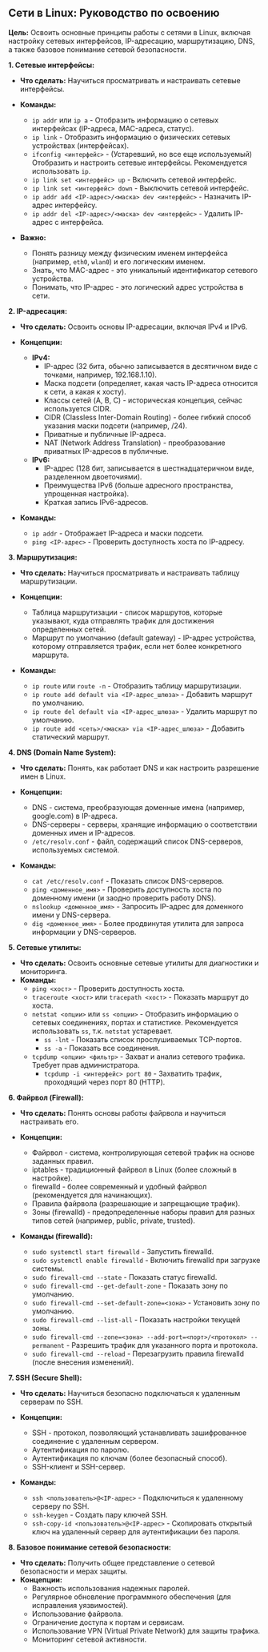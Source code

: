 ## Сети в Linux: Руководство по освоению

**Цель:** Освоить основные принципы работы с сетями в Linux, включая настройку сетевых интерфейсов, IP-адресацию, маршрутизацию, DNS, а также базовое понимание сетевой безопасности.

**1. Сетевые интерфейсы:**

*   **Что сделать:** Научиться просматривать и настраивать сетевые интерфейсы.
*   **Команды:**
    *   `ip addr` или `ip a` - Отобразить информацию о сетевых интерфейсах (IP-адреса, MAC-адреса, статус).
    *   `ip link` - Отобразить информацию о физических сетевых устройствах (интерфейсах).
    *   `ifconfig <интерфейс>` - (Устаревший, но все еще используемый) Отобразить и настроить сетевые интерфейсы.  Рекомендуется использовать `ip`.
    *   `ip link set <интерфейс> up` - Включить сетевой интерфейс.
    *   `ip link set <интерфейс> down` - Выключить сетевой интерфейс.
    *   `ip addr add <IP-адрес>/<маска> dev <интерфейс>` - Назначить IP-адрес интерфейсу.
    *   `ip addr del <IP-адрес>/<маска> dev <интерфейс>` - Удалить IP-адрес с интерфейса.

*   **Важно:**
    *   Понять разницу между физическим именем интерфейса (например, `eth0`, `wlan0`) и его логическим именем.
    *   Знать, что MAC-адрес - это уникальный идентификатор сетевого устройства.
    *   Понимать, что IP-адрес - это логический адрес устройства в сети.

**2. IP-адресация:**

*   **Что сделать:** Освоить основы IP-адресации, включая IPv4 и IPv6.
*   **Концепции:**
    *   **IPv4:**
        *   IP-адрес (32 бита, обычно записывается в десятичном виде с точками, например, 192.168.1.10).
        *   Маска подсети (определяет, какая часть IP-адреса относится к сети, а какая к хосту).
        *   Классы сетей (A, B, C) - историческая концепция, сейчас используется CIDR.
        *   CIDR (Classless Inter-Domain Routing) - более гибкий способ указания маски подсети (например, /24).
        *   Приватные и публичные IP-адреса.
        *   NAT (Network Address Translation) - преобразование приватных IP-адресов в публичные.
    *   **IPv6:**
        *   IP-адрес (128 бит, записывается в шестнадцатеричном виде, разделенном двоеточиями).
        *   Преимущества IPv6 (больше адресного пространства, упрощенная настройка).
        *   Краткая запись IPv6-адресов.

*   **Команды:**
    *   `ip addr` - Отображает IP-адреса и маски подсети.
    *   `ping <IP-адрес>` - Проверить доступность хоста по IP-адресу.

**3. Маршрутизация:**

*   **Что сделать:** Научиться просматривать и настраивать таблицу маршрутизации.
*   **Концепции:**
    *   Таблица маршрутизации - список маршрутов, которые указывают, куда отправлять трафик для достижения определенных сетей.
    *   Маршрут по умолчанию (default gateway) - IP-адрес устройства, которому отправляется трафик, если нет более конкретного маршрута.

*   **Команды:**
    *   `ip route` или `route -n` - Отобразить таблицу маршрутизации.
    *   `ip route add default via <IP-адрес_шлюза>` - Добавить маршрут по умолчанию.
    *   `ip route del default via <IP-адрес_шлюза>` - Удалить маршрут по умолчанию.
    *   `ip route add <сеть>/<маска> via <IP-адрес_шлюза>` - Добавить статический маршрут.

**4. DNS (Domain Name System):**

*   **Что сделать:** Понять, как работает DNS и как настроить разрешение имен в Linux.
*   **Концепции:**
    *   DNS - система, преобразующая доменные имена (например, google.com) в IP-адреса.
    *   DNS-серверы - серверы, хранящие информацию о соответствии доменных имен и IP-адресов.
    *   `/etc/resolv.conf` - файл, содержащий список DNS-серверов, используемых системой.

*   **Команды:**
    *   `cat /etc/resolv.conf` - Показать список DNS-серверов.
    *   `ping <доменное_имя>` - Проверить доступность хоста по доменному имени (и заодно проверить работу DNS).
    *   `nslookup <доменное_имя>` - Запросить IP-адрес для доменного имени у DNS-сервера.
    *   `dig <доменное_имя>` - Более продвинутая утилита для запроса информации у DNS-серверов.

**5. Сетевые утилиты:**

*   **Что сделать:** Освоить основные сетевые утилиты для диагностики и мониторинга.
*   **Команды:**
    *   `ping <хост>` - Проверить доступность хоста.
    *   `traceroute <хост>` или `tracepath <хост>` - Показать маршрут до хоста.
    *   `netstat <опции>` или `ss <опции>` - Отобразить информацию о сетевых соединениях, портах и статистике.  Рекомендуется использовать `ss`, т.к. `netstat` устаревает.
        *   `ss -lnt` - Показать список прослушиваемых TCP-портов.
        *   `ss -a` - Показать все соединения.
    *   `tcpdump <опции> <фильтр>` - Захват и анализ сетевого трафика.  Требует прав администратора.
        *   `tcpdump -i <интерфейс> port 80` - Захватить трафик, проходящий через порт 80 (HTTP).

**6. Файрвол (Firewall):**

*   **Что сделать:** Понять основы работы файрвола и научиться настраивать его.
*   **Концепции:**
    *   Файрвол - система, контролирующая сетевой трафик на основе заданных правил.
    *   iptables - традиционный файрвол в Linux (более сложный в настройке).
    *   firewalld - более современный и удобный файрвол (рекомендуется для начинающих).
    *   Правила файрвола (разрешающие и запрещающие трафик).
    *   Зоны (firewalld) - предопределенные наборы правил для разных типов сетей (например, public, private, trusted).

*   **Команды (firewalld):**
    *   `sudo systemctl start firewalld` - Запустить firewalld.
    *   `sudo systemctl enable firewalld` - Включить firewalld при загрузке системы.
    *   `sudo firewall-cmd --state` - Показать статус firewalld.
    *   `sudo firewall-cmd --get-default-zone` - Показать зону по умолчанию.
    *   `sudo firewall-cmd --set-default-zone=<зона>` - Установить зону по умолчанию.
    *   `sudo firewall-cmd --list-all` - Показать настройки текущей зоны.
    *   `sudo firewall-cmd --zone=<зона> --add-port=<порт>/<протокол> --permanent` - Разрешить трафик для указанного порта и протокола.
    *   `sudo firewall-cmd --reload` - Перезагрузить правила firewalld (после внесения изменений).

**7. SSH (Secure Shell):**

*   **Что сделать:** Научиться безопасно подключаться к удаленным серверам по SSH.
*   **Концепции:**
    *   SSH - протокол, позволяющий устанавливать зашифрованное соединение с удаленным сервером.
    *   Аутентификация по паролю.
    *   Аутентификация по ключам (более безопасный способ).
    *   SSH-клиент и SSH-сервер.

*   **Команды:**
    *   `ssh <пользователь>@<IP-адрес>` - Подключиться к удаленному серверу по SSH.
    *   `ssh-keygen` - Создать пару ключей SSH.
    *   `ssh-copy-id <пользователь>@<IP-адрес>` - Скопировать открытый ключ на удаленный сервер для аутентификации без пароля.

**8. Базовое понимание сетевой безопасности:**

*   **Что сделать:**  Получить общее представление о сетевой безопасности и мерах защиты.
*   **Концепции:**
    *   Важность использования надежных паролей.
    *   Регулярное обновление программного обеспечения (для исправления уязвимостей).
    *   Использование файрвола.
    *   Ограничение доступа к портам и сервисам.
    *   Использование VPN (Virtual Private Network) для защиты трафика.
    *   Мониторинг сетевой активности.
